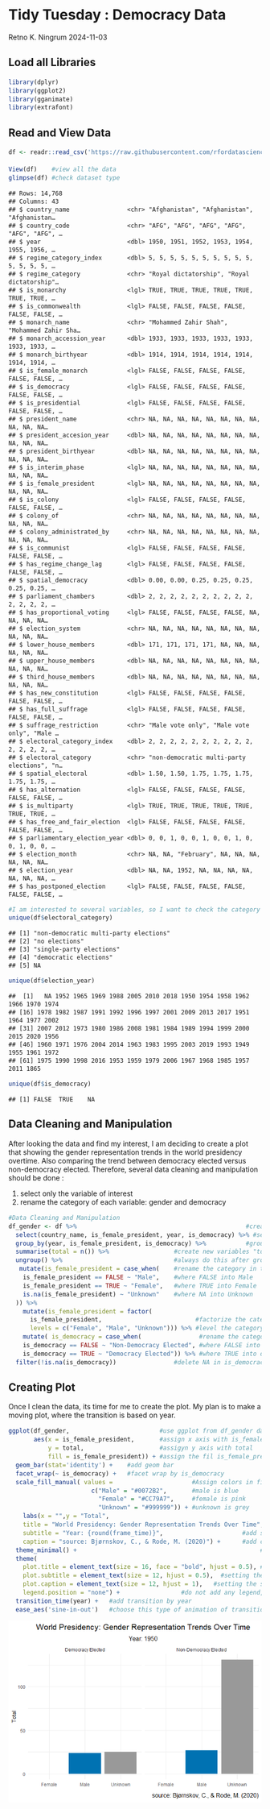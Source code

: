 Tidy Tuesday : Democracy Data
================
Retno K. Ningrum
2024-11-03

## Load all Libraries

``` r
library(dplyr)
library(ggplot2)
library(gganimate)
library(extrafont)
```

## Read and View Data

``` r
df <- readr::read_csv('https://raw.githubusercontent.com/rfordatascience/tidytuesday/master/data/2024/2024-11-05/democracy_data.csv')

View(df)    #view all the data
glimpse(df) #check dataset type
```

    ## Rows: 14,768
    ## Columns: 43
    ## $ country_name                <chr> "Afghanistan", "Afghanistan", "Afghanistan…
    ## $ country_code                <chr> "AFG", "AFG", "AFG", "AFG", "AFG", "AFG", …
    ## $ year                        <dbl> 1950, 1951, 1952, 1953, 1954, 1955, 1956, …
    ## $ regime_category_index       <dbl> 5, 5, 5, 5, 5, 5, 5, 5, 5, 5, 5, 5, 5, 5, …
    ## $ regime_category             <chr> "Royal dictatorship", "Royal dictatorship"…
    ## $ is_monarchy                 <lgl> TRUE, TRUE, TRUE, TRUE, TRUE, TRUE, TRUE, …
    ## $ is_commonwealth             <lgl> FALSE, FALSE, FALSE, FALSE, FALSE, FALSE, …
    ## $ monarch_name                <chr> "Mohammed Zahir Shah", "Mohammed Zahir Sha…
    ## $ monarch_accession_year      <dbl> 1933, 1933, 1933, 1933, 1933, 1933, 1933, …
    ## $ monarch_birthyear           <dbl> 1914, 1914, 1914, 1914, 1914, 1914, 1914, …
    ## $ is_female_monarch           <lgl> FALSE, FALSE, FALSE, FALSE, FALSE, FALSE, …
    ## $ is_democracy                <lgl> FALSE, FALSE, FALSE, FALSE, FALSE, FALSE, …
    ## $ is_presidential             <lgl> FALSE, FALSE, FALSE, FALSE, FALSE, FALSE, …
    ## $ president_name              <chr> NA, NA, NA, NA, NA, NA, NA, NA, NA, NA, NA…
    ## $ president_accesion_year     <dbl> NA, NA, NA, NA, NA, NA, NA, NA, NA, NA, NA…
    ## $ president_birthyear         <dbl> NA, NA, NA, NA, NA, NA, NA, NA, NA, NA, NA…
    ## $ is_interim_phase            <lgl> NA, NA, NA, NA, NA, NA, NA, NA, NA, NA, NA…
    ## $ is_female_president         <lgl> NA, NA, NA, NA, NA, NA, NA, NA, NA, NA, NA…
    ## $ is_colony                   <lgl> FALSE, FALSE, FALSE, FALSE, FALSE, FALSE, …
    ## $ colony_of                   <chr> NA, NA, NA, NA, NA, NA, NA, NA, NA, NA, NA…
    ## $ colony_administrated_by     <chr> NA, NA, NA, NA, NA, NA, NA, NA, NA, NA, NA…
    ## $ is_communist                <lgl> FALSE, FALSE, FALSE, FALSE, FALSE, FALSE, …
    ## $ has_regime_change_lag       <lgl> FALSE, FALSE, FALSE, FALSE, FALSE, FALSE, …
    ## $ spatial_democracy           <dbl> 0.00, 0.00, 0.25, 0.25, 0.25, 0.25, 0.25, …
    ## $ parliament_chambers         <dbl> 2, 2, 2, 2, 2, 2, 2, 2, 2, 2, 2, 2, 2, 2, …
    ## $ has_proportional_voting     <lgl> FALSE, FALSE, FALSE, FALSE, NA, NA, NA, NA…
    ## $ election_system             <chr> NA, NA, NA, NA, NA, NA, NA, NA, NA, NA, NA…
    ## $ lower_house_members         <dbl> 171, 171, 171, 171, NA, NA, NA, NA, NA, NA…
    ## $ upper_house_members         <dbl> NA, NA, NA, NA, NA, NA, NA, NA, NA, NA, NA…
    ## $ third_house_members         <dbl> NA, NA, NA, NA, NA, NA, NA, NA, NA, NA, NA…
    ## $ has_new_constitution        <lgl> FALSE, FALSE, FALSE, FALSE, FALSE, FALSE, …
    ## $ has_full_suffrage           <lgl> FALSE, FALSE, FALSE, FALSE, FALSE, FALSE, …
    ## $ suffrage_restriction        <chr> "Male vote only", "Male vote only", "Male …
    ## $ electoral_category_index    <dbl> 2, 2, 2, 2, 2, 2, 2, 2, 2, 2, 2, 2, 2, 2, …
    ## $ electoral_category          <chr> "non-democratic multi-party elections", "n…
    ## $ spatial_electoral           <dbl> 1.50, 1.50, 1.75, 1.75, 1.75, 1.75, 1.75, …
    ## $ has_alternation             <lgl> FALSE, FALSE, FALSE, FALSE, FALSE, FALSE, …
    ## $ is_multiparty               <lgl> TRUE, TRUE, TRUE, TRUE, TRUE, TRUE, TRUE, …
    ## $ has_free_and_fair_election  <lgl> FALSE, FALSE, FALSE, FALSE, FALSE, FALSE, …
    ## $ parliamentary_election_year <dbl> 0, 0, 1, 0, 0, 1, 0, 0, 1, 0, 0, 1, 0, 0, …
    ## $ election_month              <chr> NA, NA, "February", NA, NA, NA, NA, NA, NA…
    ## $ election_year               <dbl> NA, NA, 1952, NA, NA, NA, NA, NA, NA, NA, …
    ## $ has_postponed_election      <lgl> FALSE, FALSE, FALSE, FALSE, FALSE, FALSE, …

``` r
#I am interested to several variables, so I want to check the category of each variable of interest with unique() function. 
unique(df$electoral_category) 
```

    ## [1] "non-democratic multi-party elections"
    ## [2] "no elections"                        
    ## [3] "single-party elections"              
    ## [4] "democratic elections"                
    ## [5] NA

``` r
unique(df$election_year)
```

    ##  [1]   NA 1952 1965 1969 1988 2005 2010 2018 1950 1954 1958 1962 1966 1970 1974
    ## [16] 1978 1982 1987 1991 1992 1996 1997 2001 2009 2013 2017 1951 1964 1977 2002
    ## [31] 2007 2012 1973 1980 1986 2008 1981 1984 1989 1994 1999 2000 2015 2020 1956
    ## [46] 1960 1971 1976 2004 2014 1963 1983 1995 2003 2019 1993 1949 1955 1961 1972
    ## [61] 1975 1990 1998 2016 1953 1959 1979 2006 1967 1968 1985 1957 2011 1865

``` r
unique(df$is_democracy)
```

    ## [1] FALSE  TRUE    NA

## Data Cleaning and Manipulation

After looking the data and find my interest, I am deciding to create a
plot that showing the gender representation trends in the world
presidency overtime. Also comparing the trend between democracy elected
versus non-democracy elected. Therefore, several data cleaning and
manipulation should be done :  
1. select only the variable of interest  
2. rename the category of each variable: gender and democracy

``` r
#Data Cleaning and Manipulation
df_gender <- df %>%                                               #create dataset by using "df" data
  select(country_name, is_female_president, year, is_democracy) %>% #select these variables
  group_by(year, is_female_president, is_democracy) %>%           #group by these variables
  summarise(total = n()) %>%                  #create new variables "total" and summarize data found
  ungroup() %>%                               #always do this after grouping
   mutate(is_female_president = case_when(    #rename the category in the "is_female_president"
    is_female_president == FALSE ~ "Male",    #where FALSE into Male
    is_female_president == TRUE ~ "Female",   #where TRUE into Female
    is.na(is_female_president) ~ "Unknown"    #where NA into Unknown
  )) %>%
    mutate(is_female_president = factor(    
      is_female_president,                          #factorize the category as I want to use levels
      levels = c("Female", "Male", "Unknown"))) %>% #level the category, as I want female come first
    mutate( is_democracy = case_when(                #rename the category in is_democracy
    is_democracy == FALSE ~ "Non-Democracy Elected", #where FALSE into non-democracy elected
    is_democracy == TRUE ~ "Democracy Elected")) %>% #where TRUE into democracy elected
  filter(!is.na(is_democracy))                #delete NA in is_democracy
```

## Creating Plot

Once I clean the data, its time for me to create the plot. My plan is to
make a moving plot, where the transition is based on year.

``` r
ggplot(df_gender,                         #use ggplot from df_gender dataset
       aes(x = is_female_president,       #assign x axis with is_female_president
           y = total,                     #assigyn y axis with total
           fill = is_female_president)) + #assign the fil is_female_president, dealing with color 
  geom_bar(stat='identity') +    #add geom bar
  facet_wrap(~ is_democracy) +   #facet wrap by is_democracy
  scale_fill_manual( values =                      #Assign colors in fill
                       c("Male" = "#0072B2",       #male is blue
                         "Female" = "#CC79A7",     #female is pink
                         "Unknown" = "#999999")) + #unknown is grey
    labs(x = "",y = "Total",                                           #add label in y axis
    title = "World Presidency: Gender Representation Trends Over Time",#add title
    subtitle = "Year: {round(frame_time)}",                      #add subtitle, and round the year
    caption = "source: Bjørnskov, C., & Rode, M. (2020)") +      #add caption of source
  theme_minimal() +                                                   #use this theme type
  theme(
    plot.title = element_text(size = 16, face = "bold", hjust = 0.5), #setting the size, location of title
    plot.subtitle = element_text(size = 12, hjust = 0.5),  #setting the size, location of subtitle
    plot.caption = element_text(size = 12, hjust = 1),   #setting the size, location of caption
    legend.position = "none") +                 #do not add any legend, as color in bar is obvious
  transition_time(year) +   #add transition by year
  ease_aes('sine-in-out')   #choose this type of animation of transition
```

<img src="../output/presidency_by_gender-1.gif" style="display: block; margin: auto;" />
